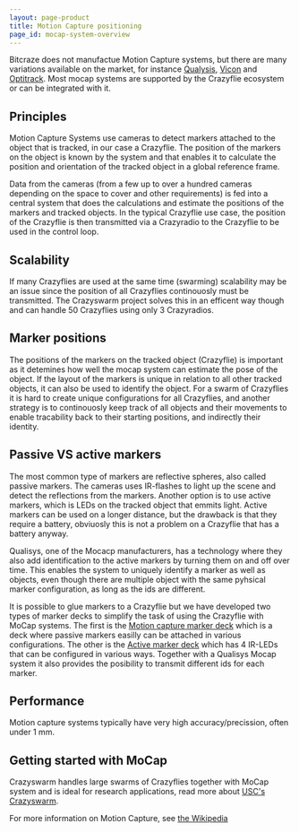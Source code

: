 ```yaml
---
layout: page-product
title: Motion Capture positioning
page_id: mocap-system-overview
---
```


Bitcraze does not manufactue Motion Capture systems, but there are many variations available on the market, for instance
[Qualysis](https://www.qualisys.com/), [Vicon](https://www.vicon.com/) and [Optitrack](https://optitrack.com/). Most mocap
systems are supported by the Crazyflie ecosystem or can be integrated with it.

## Principles

Motion Capture Systems use cameras to detect markers attached to the object that is tracked, in our case a Crazyflie.
The position of the markers on the object is known by the system and that enables it to calculate the position and orientation of the
tracked object in a global reference frame.

Data from the cameras (from a few up to over a hundred cameras depending on the space to cover and other requirements)
is fed into a central system that does the calculations and estimate the positions of the markers
and tracked objects. In the typical Crazyflie use case, the position of the Crazyflie is then transmitted via a Crazyradio
to the Crazyflie to be used in the control loop.

## Scalability

If many Crazyflies are used at the same time (swarming) scalability may be an issue since the position of all
Crazyflies continouosly must be transmitted. The Crazyswarm project solves this in an efficent way though and
can handle 50 Crazyflies using only 3 Crazyradios.

## Marker positions

The positions of the markers on the tracked object (Crazyflie) is important as it detemines how well the mocap
system can estimate the pose of the object. If the layout of the markers is unique in relation to all other tracked objects,
it can also be used to identify the object. For a swarm of Crazyflies it is hard to create unique configurations
for all Crazyflies, and another strategy is to continouosly keep track of all objects and their movements to
enable tracability back to their starting positions, and indirectly their identity.

## Passive VS active markers

The most common type of markers are reflective spheres, also called passive markers. The cameras uses IR-flashes to
light up the scene and detect the reflections from the markers. Another option is to use active markers, which is
LEDs on the tracked object that emmits light. Active markers can be used on a longer distance, but the drawback is that
they require a battery, obviuosly this is not a problem on a Crazyflie that has a battery anyway.

Qualisys, one of the Mocacp manufacturers, has a technology where they also add identification to the active markers
by turning them on and off over time. This enables the system to uniquely identify a marker as well as objects,
even though there are multiple object with the same pyhsical marker configuration, as long as the ids are different.

It is possible to glue markers to a Crazyflie but we have developed two types of marker decks to simplify the task
of using the Crazyflie with MoCap systems. The first is the
[Motion capture marker deck](https://store.bitcraze.io/collections/decks/products/motion-capture-marker-deck)
which is a deck where passive markers easilly can be attached in various configurations. The other is the
[Active marker deck](https://store.bitcraze.io/collections/decks/products/active-marker-deck) which has 4 IR-LEDs that can
be configured in various ways. Together with a Qualisys Mocap system it also provides the posibility to transmit
different ids for each marker.

## Performance

Motion capture systems typically have very high accuracy/precission, often under 1 mm.

## Getting started with MoCap

Crazyswarm handles large swarms of Crazyflies together with MoCap system and is ideal for research applications, read more
about [USC's Crazyswarm](https://crazyswarm.readthedocs.io/en/latest/).

For more information on Motion Capture, see [the Wikipedia](https://en.wikipedia.org/wiki/Motion_capture)
